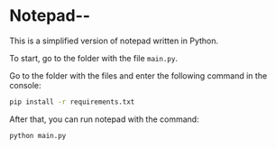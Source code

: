 # Notepad--

This is a simplified version of notepad written in Python.

To start, go to the folder with the file `main.py`. 

Go to the folder with the files and enter the following command in the console:
```sh
pip install -r requirements.txt
```
After that, you can run notepad with the command:
```sh
python main.py
```
